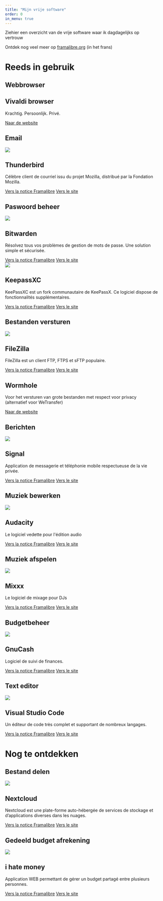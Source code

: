 ```yaml
---
title: "Mijn vrije software"
order: 0
in_menu: true
---
```

Ziehier een overzicht van de vrije software waar ik dagdagelijks op vertrouw

Ontdek nog veel meer op [framalibre.org](https://framalibre.org) (in het frans)

# Reeds in gebruik

## Webbrowser


  <article class="framalibre-notice">
    <div>
    </div>
    <div>
      <h2>Vivaldi browser</h2>
      <p>Krachtig. Persoonlijk. Privé.</p>
      <div>
        <a href="https://vivaldi.com/nl/">Naar de website</a>
      </div>
    </div>
  </article>


## Email


  <article class="framalibre-notice">
    <div>
      <img src="https://framalibre.org/images/logo/Thunderbird.png">
    </div>
    <div>
      <h2>Thunderbird</h2>
      <p>Célèbre client de courriel issu du projet Mozilla, distribué par la Fondation Mozilla.</p>
      <div>
        <a href="https://framalibre.org/notices/thunderbird.html">Vers la notice Framalibre</a>
        <a href="https://www.thunderbird.net/fr/">Vers le site</a>
      </div>
    </div>
  </article>

## Paswoord beheer


  <article class="framalibre-notice">
    <div>
      <img src="https://framalibre.org/images/logo/Bitwarden.png">
    </div>
    <div>
      <h2>Bitwarden</h2>
      <p>Résolvez tous vos problèmes de gestion de mots de passe. Une solution  simple et sécurisée.</p>
      <div>
        <a href="https://framalibre.org/notices/bitwarden.html">Vers la notice Framalibre</a>
        <a href="https://bitwarden.com/">Vers le site</a>
      </div>
    </div>
  </article>


  <article class="framalibre-notice">
    <div>
      <img src="https://framalibre.org/images/logo/KeepassXC.png">
    </div>
    <div>
      <h2>KeepassXC</h2>
      <p>KeePassXC est un fork communautaire de KeePassX. Ce logiciel dispose de fonctionnalités supplémentaires.</p>
      <div>
        <a href="https://framalibre.org/notices/keepassxc.html">Vers la notice Framalibre</a>
        <a href="https://keepassxc.org/">Vers le site</a>
      </div>
    </div>
  </article>


## Bestanden versturen

  <article class="framalibre-notice">
    <div>
      <img src="https://framalibre.org/images/logo/FileZilla.png">
    </div>
    <div>
      <h2>FileZilla</h2>
      <p>FileZilla est un client FTP, FTPS et sFTP populaire.</p>
      <div>
        <a href="https://framalibre.org/notices/filezilla.html">Vers la notice Framalibre</a>
        <a href="https://filezilla-project.org/">Vers le site</a>
      </div>
    </div>
  </article>

  <article class="framalibre-notice">
    <div>
    </div>
    <div>
      <h2>Wormhole</h2>
      <p>Voor het versturen van grote bestanden met respect voor privacy (alternatief voor WeTransfer)</p>
      <div>
        <a href="https://wormhole.app">Naar de website</a>
      </div>
    </div>
  </article>


## Berichten


  <article class="framalibre-notice">
    <div>
      <img src="https://framalibre.org/images/logo/Signal.png">
    </div>
    <div>
      <h2>Signal</h2>
      <p>Application de messagerie et téléphonie mobile respectueuse de la vie privée.</p>
      <div>
        <a href="https://framalibre.org/notices/signal.html">Vers la notice Framalibre</a>
        <a href="https://signal.org">Vers le site</a>
      </div>
    </div>
  </article>

## Muziek bewerken


  <article class="framalibre-notice">
    <div>
      <img src="https://framalibre.org/images/logo/Audacity.png">
    </div>
    <div>
      <h2>Audacity</h2>
      <p>Le logiciel vedette pour l'édition audio</p>
      <div>
        <a href="https://framalibre.org/notices/audacity.html">Vers la notice Framalibre</a>
        <a href="https://www.audacityteam.org">Vers le site</a>
      </div>
    </div>
  </article>

## Muziek afspelen


  <article class="framalibre-notice">
    <div>
      <img src="https://framalibre.org/images/logo/Mixxx.png">
    </div>
    <div>
      <h2>Mixxx</h2>
      <p>Le logiciel de mixage pour DJs</p>
      <div>
        <a href="https://framalibre.org/notices/mixxx.html">Vers la notice Framalibre</a>
        <a href="https://mixxx.org/">Vers le site</a>
      </div>
    </div>
  </article>

## Budgetbeheer


  <article class="framalibre-notice">
    <div>
      <img src="https://framalibre.org/images/logo/GnuCash.png">
    </div>
    <div>
      <h2>GnuCash</h2>
      <p>Logiciel de suivi de finances.</p>
      <div>
        <a href="https://framalibre.org/notices/gnucash.html">Vers la notice Framalibre</a>
        <a href="http://www.gnucash.org/index.phtml?lang=fr_FR">Vers le site</a>
      </div>
    </div>
  </article>

## Text editor


  <article class="framalibre-notice">
    <div>
      <img src="https://framalibre.org/images/logo/Visual%20Studio%20Code.png">
    </div>
    <div>
      <h2>Visual Studio Code</h2>
      <p>Un éditeur de code très complet et supportant de nombreux langages.</p>
      <div>
        <a href="https://framalibre.org/notices/visual-studio-code.html">Vers la notice Framalibre</a>
        <a href="https://code.visualstudio.com/">Vers le site</a>
      </div>
    </div>
  </article>


# Nog te ontdekken

## Bestand delen


  <article class="framalibre-notice">
    <div>
      <img src="https://framalibre.org/images/logo/Nextcloud.png">
    </div>
    <div>
      <h2>Nextcloud</h2>
      <p>Nextcloud est une plate-forme auto-hébergée de services de stockage et d’applications diverses dans les nuages.</p>
      <div>
        <a href="https://framalibre.org/notices/nextcloud.html">Vers la notice Framalibre</a>
        <a href="https://nextcloud.com/">Vers le site</a>
      </div>
    </div>
  </article>


## Gedeeld budget afrekening


  <article class="framalibre-notice">
    <div>
      <img src="https://framalibre.org/images/logo/i%20hate%20money.png">
    </div>
    <div>
      <h2>i hate money</h2>
      <p>Application WEB permettant de gérer un budget partagé entre plusieurs personnes.</p>
      <div>
        <a href="https://framalibre.org/notices/i-hate-money.html">Vers la notice Framalibre</a>
        <a href="https://ihatemoney.org/">Vers le site</a>
      </div>
    </div>
  </article> 